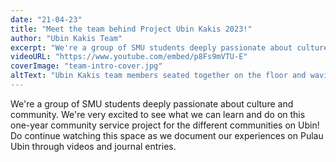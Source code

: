 ```yaml
---
date: "21-04-23"
title: "Meet the team behind Project Ubin Kakis 2023!"
author: "Ubin Kakis Team"
excerpt: "We're a group of SMU students deeply passionate about culture and community. We're very excited to see what we can learn and do on this one-year community service project for the different communities on Ubin!"
videoURL: "https://www.youtube.com/embed/p8Fs9mVTU-E"
coverImage: "team-intro-cover.jpg"
altText: "Ubin Kakis team members seated together on the floor and waving at the camera"
---
```

We're a group of SMU students deeply passionate about culture and community. We're very excited to see what we can learn and do on this one-year community service project for the different communities on Ubin! Do continue watching this space as we document our experiences on Pulau Ubin through videos and journal entries.